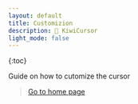 ```yaml
---
layout: default
title: Customizion
description: 🥝 KiwiCursor
light_mode: false
---
```


{:toc}

Guide on how to cutomize the cursor

> [Go to home page](main)
